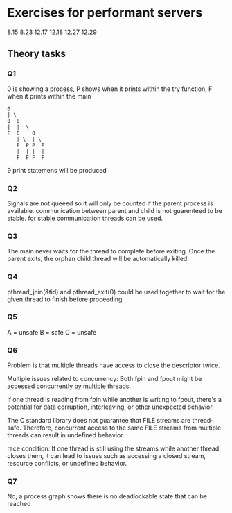# Exercises for performant servers

8.15
8.23
12.17
12.18
12.27
12.29

## Theory tasks

### Q1

0 is showing a process, P shows when it prints within the try function, F when it prints within the main

    0
    | \
    0  0
    |  |  \
    F  0    0
       | \  | \
       P  P P  P
       |  | |  |
       F  F F  F

9 print statemens will be produced

### Q2

Signals are not queeed so it will only be counted if the parent process is available. communication between parent and child is not guarenteed to be stable. 
for stable communication threads can be used.

### Q3

The main never waits for the thread to complete before exiting. Once the parent exits, the orphan child thread will be automatically killed.

### Q4

pthread_join(&tid) and pthread_exit(0) could be used together to wait for the given thread to finish before proceeding

### Q5

A = unsafe
B = safe
C = unsafe

### Q6

Problem is that multiple threads have access to close the descriptor twice.

Multiple issues related to concurrency:
Both fpin and fpout might be accessed concurrently by multiple threads.

if one thread is reading from fpin while another is writing to fpout, there's a potential for data corruption, interleaving, or other unexpected behavior.

The C standard library does not guarantee that FILE streams are thread-safe. Therefore, concurrent access to the same FILE streams from multiple threads can result in undefined behavior.

race condition:   If one thread is still using the streams while another thread closes them, it can lead to issues such as accessing a closed stream, resource conflicts, or undefined behavior.


### Q7

No, a process graph shows there is no deadlockable state that can be reached
